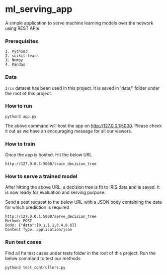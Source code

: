 # ml_serving_app
A simple application to serve machine learning models over the network using REST APIs 


### Prerequisites
```
1. Python3
2. scikit-learn 
3. Numpy
4. Pandas
```

### Data

```Iris``` dataset has been used in this project.
It is saved in 'data/' folder under the root of this project.

### How to run 

```
python3 app.py
```

The above command will host the app on http://127.0.0.1:5000. Please check it out as we have an encouraging message for all our viewers.


### How to train

Once the app is hosted. Hit the below URL
```http request
http://127.0.0.1:5000/train_decision_tree
```

### How to serve a trained model
After hitting the above URL, a decision tree is fit to IRIS data and is saved. 
It is now ready for evaluation and serving purpose.

Send a post request to the below URL with a JSON body containing the data for which prediction is required
```http request
http://127.0.0.1:5000/serve_decision_tree
Method: POST
Body: {"data":[0.1,1.1,0.4,0.8]}
Content Type: application/json 
```


### Run test cases
Find all he test cases under tests folder in the root of this project.
Run the below command to test our methods
```
python3 test_controllers.py
```

